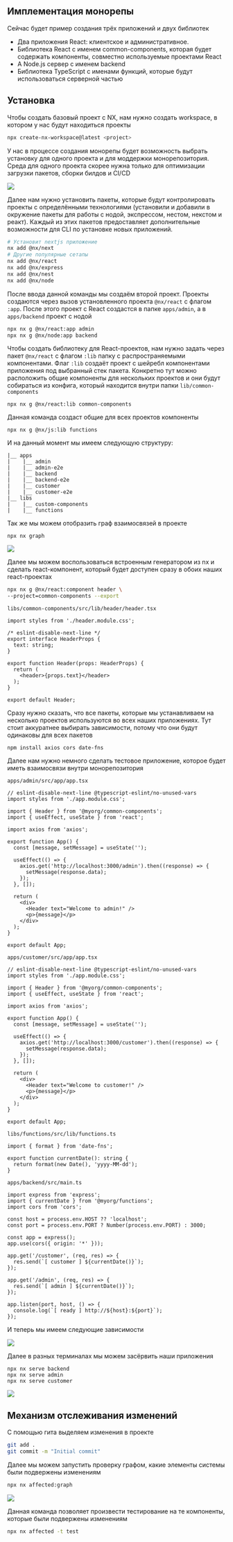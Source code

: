 
## Имплементация монорепы

Сейчас будет пример создания трёх приложений и двух библиотек
  
- Два приложения React: клиентское и административное.  
- Библиотека React с именем common-components, которая будет содержать компоненты, совместно используемые проектами React
- А Node.js сервер с именем backend
- Библиотека TypeScript с именами функций, которые будут использоваться серверной частью

## Установка

Чтобы создать базовый проект с NX, нам нужно создать workspace, в котором у нас будут находиться проекты

```bash
npx create-nx-workspace@latest <project>
```

У нас в процессе создания монорепы будет возможность выбрать установку для одного проекта и для моддержки монорепозитория. Среда для одного проекта скорее нужна только для оптимизации загрузки пакетов, сборки билдов и CI/CD

![](_png/Pasted%20image%2020240619195230.png)

Далее нам нужно установить пакеты, которые будут контролировать проекты с определёнными технологиями (установили и добавили в окружение пакеты для работы с нодой, экспрессом, нестом, некстом и реакт). Каждый из этих пакетов предоставляет дополнительные возможности для CLI по установке новых приложений.

```bash
# Установит nextjs приложение
nx add @nx/next
# Другие популярные сетапы
nx add @nx/react 
nx add @nx/express 
nx add @nx/nest 
nx add @nx/node
```

После ввода данной команды мы создаём второй проект. Проекты создаются через вызов установленного проекта `@nx/react` с флагом `:app`. После этого проект с React создастся в папке `apps/admin`, а в `apps/backend` проект с нодой

```bash
npx nx g @nx/react:app admin
npx nx g @nx/node:app backend
```

Чтобы создать библиотеку для React-проектов, нам нужно задать через пакет `@nx/react` с флагом `:lib` папку с распространяемыми компонентами. Флаг `:lib` создаёт проект с шейребл компонентами приложения под выбранный стек пакета. Конкретно тут можно расположить общие компоненты для нескольких проектов и они будут собираться из конфига, который находится внутри папки `lib/common-components`  

```
npx nx g @nx/react:lib common-components
```

Данная команда создаст общие для всех проектов компоненты 

```
npx nx g @nx/js:lib functions
```

И на данный момент мы имеем следующую структуру:

```
|__ apps
|    |__ admin
|    |__ admin-e2e
|    |__ backend
|    |__ backend-e2e
|    |__ customer
|    |__ customer-e2e
|__ libs
|    |__ custom-components
|    |__ functions
```

Так же мы можем отобразить граф взаимосвязей в проекте

```
npx nx graph
```
![](_png/Pasted%20image%2020240619205026.png)

Далее мы можем воспользоваться встроенным генератором из nx и сделать react-компонент, который будет доступен сразу в обоих наших react-проектах 

```bash
npx nx g @nx/react:component header \
--project=common-components --export
```

`libs/common-components/src/lib/header/header.tsx`
```TSX
import styles from './header.module.css';

/* eslint-disable-next-line */
export interface HeaderProps {
  text: string;
}

export function Header(props: HeaderProps) {
  return (
    <header>{props.text}</header>
  );
}

export default Header;
```

Сразу нужно сказать, что все пакеты, которые мы устанавливаем на несколько проектов используются во всех наших приложениях. Тут стоит аккуратнее выбирать зависимости, потому что они будут одинаковы для всех пакетов

```
npm install axios cors date-fns
```

Далее нам нужно немного сделать тестовое приложение, которое будет иметь взаимосвязи внутри монорепозитория

`apps/admin/src/app/app.tsx`
```TSX
// eslint-disable-next-line @typescript-eslint/no-unused-vars
import styles from './app.module.css';

import { Header } from '@myorg/common-components';
import { useEffect, useState } from 'react';

import axios from 'axios';

export function App() {
  const [message, setMessage] = useState('');

  useEffect(() => {
    axios.get('http://localhost:3000/admin').then((response) => {
      setMessage(response.data);
    });
  }, []);

  return (
    <div>
      <Header text="Welcome to admin!" />
      <p>{message}</p>
    </div>
  );
}

export default App;
```
`apps/customer/src/app/app.tsx`
```TSX
// eslint-disable-next-line @typescript-eslint/no-unused-vars
import styles from './app.module.css';

import { Header } from '@myorg/common-components';
import { useEffect, useState } from 'react';

import axios from 'axios';

export function App() {
  const [message, setMessage] = useState('');

  useEffect(() => {
    axios.get('http://localhost:3000/customer').then((response) => {
      setMessage(response.data);
    });
  }, []);

  return (
    <div>
      <Header text="Welcome to customer!" />
      <p>{message}</p>
    </div>
  );
}

export default App;
```

`libs/functions/src/lib/functions.ts`
```TS
import { format } from 'date-fns';

export function currentDate(): string {
  return format(new Date(), 'yyyy-MM-dd');
}
```

`apps/backend/src/main.ts`
```TS
import express from 'express';
import { currentDate } from '@myorg/functions';
import cors from 'cors';

const host = process.env.HOST ?? 'localhost';
const port = process.env.PORT ? Number(process.env.PORT) : 3000;

const app = express();
app.use(cors({ origin: '*' }));

app.get('/customer', (req, res) => {
  res.send(`[ customer ] ${currentDate()}`);
});

app.get('/admin', (req, res) => {
  res.send(`[ admin ] ${currentDate()}`);
});

app.listen(port, host, () => {
  console.log(`[ ready ] http://${host}:${port}`);
});
```

И теперь мы имеем следующие зависимости

![](_png/Pasted%20image%2020240619210139.png)

Далее в разных терминалах мы можем засёрвить наши приложения

```
npx nx serve backend
npx nx serve admin
npx nx serve customer
```

![](_png/Pasted%20image%2020240619210406.png)

## Механизм отслеживания изменений

С помощью гита выделяем изменения в проекте

```bash
git add .
git commit -m "Initial commit"
```

Далее мы можем запустить проверку графом, какие элементы системы были подвержены изменениям

```bash
npx nx affected:graph
```

![](_png/Pasted%20image%2020240619210808.png)

Данная команда позволяет произвести тестирование на те компоненты, которые были подвержены изменениям

```bash
npx nx affected -t test
```


